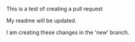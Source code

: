 This is a test of creating a pull request

My readme will be updated.

I am creating these changes in the 'new' branch.